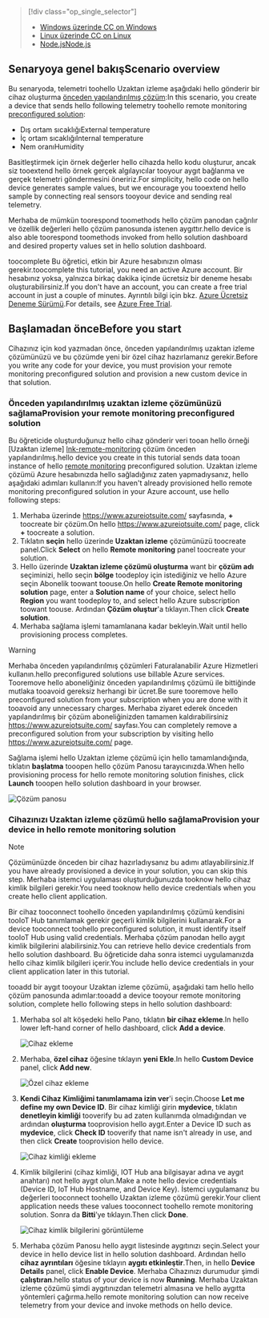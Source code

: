 > [!div class="op_single_selector"]
> * [<span data-ttu-id="d0fe0-101">Windows üzerinde C</span><span class="sxs-lookup"><span data-stu-id="d0fe0-101">C on Windows</span></span>](../articles/iot-suite/iot-suite-connecting-devices.md)
> * [<span data-ttu-id="d0fe0-102">Linux üzerinde C</span><span class="sxs-lookup"><span data-stu-id="d0fe0-102">C on Linux</span></span>](../articles/iot-suite/iot-suite-connecting-devices-linux.md)
> * [<span data-ttu-id="d0fe0-103">Node.js</span><span class="sxs-lookup"><span data-stu-id="d0fe0-103">Node.js</span></span>](../articles/iot-suite/iot-suite-connecting-devices-node.md)
> 
> 

## <a name="scenario-overview"></a><span data-ttu-id="d0fe0-104">Senaryoya genel bakış</span><span class="sxs-lookup"><span data-stu-id="d0fe0-104">Scenario overview</span></span>
<span data-ttu-id="d0fe0-105">Bu senaryoda, telemetri toohello Uzaktan izleme aşağıdaki hello gönderir bir cihaz oluşturma [önceden yapılandırılmış çözüm][lnk-what-are-preconfig-solutions]:</span><span class="sxs-lookup"><span data-stu-id="d0fe0-105">In this scenario, you create a device that sends hello following telemetry toohello remote monitoring [preconfigured solution][lnk-what-are-preconfig-solutions]:</span></span>

* <span data-ttu-id="d0fe0-106">Dış ortam sıcaklığı</span><span class="sxs-lookup"><span data-stu-id="d0fe0-106">External temperature</span></span>
* <span data-ttu-id="d0fe0-107">İç ortam sıcaklığı</span><span class="sxs-lookup"><span data-stu-id="d0fe0-107">Internal temperature</span></span>
* <span data-ttu-id="d0fe0-108">Nem oranı</span><span class="sxs-lookup"><span data-stu-id="d0fe0-108">Humidity</span></span>

<span data-ttu-id="d0fe0-109">Basitleştirmek için örnek değerler hello cihazda hello kodu oluşturur, ancak siz tooextend hello örnek gerçek algılayıcılar tooyour aygıt bağlanma ve gerçek telemetri göndermesini öneririz.</span><span class="sxs-lookup"><span data-stu-id="d0fe0-109">For simplicity, hello code on hello device generates sample values, but we encourage you tooextend hello sample by connecting real sensors tooyour device and sending real telemetry.</span></span>

<span data-ttu-id="d0fe0-110">Merhaba de mümkün toorespond toomethods hello çözüm panodan çağrılır ve özellik değerleri hello çözüm panosunda istenen aygıttır.</span><span class="sxs-lookup"><span data-stu-id="d0fe0-110">hello device is also able toorespond toomethods invoked from hello solution dashboard and desired property values set in hello solution dashboard.</span></span>

<span data-ttu-id="d0fe0-111">toocomplete Bu öğretici, etkin bir Azure hesabınızın olması gerekir.</span><span class="sxs-lookup"><span data-stu-id="d0fe0-111">toocomplete this tutorial, you need an active Azure account.</span></span> <span data-ttu-id="d0fe0-112">Bir hesabınız yoksa, yalnızca birkaç dakika içinde ücretsiz bir deneme hesabı oluşturabilirsiniz.</span><span class="sxs-lookup"><span data-stu-id="d0fe0-112">If you don't have an account, you can create a free trial account in just a couple of minutes.</span></span> <span data-ttu-id="d0fe0-113">Ayrıntılı bilgi için bkz. [Azure Ücretsiz Deneme Sürümü][lnk-free-trial].</span><span class="sxs-lookup"><span data-stu-id="d0fe0-113">For details, see [Azure Free Trial][lnk-free-trial].</span></span>

## <a name="before-you-start"></a><span data-ttu-id="d0fe0-114">Başlamadan önce</span><span class="sxs-lookup"><span data-stu-id="d0fe0-114">Before you start</span></span>
<span data-ttu-id="d0fe0-115">Cihazınız için kod yazmadan önce, önceden yapılandırılmış uzaktan izleme çözümünüzü ve bu çözümde yeni bir özel cihaz hazırlamanız gerekir.</span><span class="sxs-lookup"><span data-stu-id="d0fe0-115">Before you write any code for your device, you must provision your remote monitoring preconfigured solution and provision a new custom device in that solution.</span></span>

### <a name="provision-your-remote-monitoring-preconfigured-solution"></a><span data-ttu-id="d0fe0-116">Önceden yapılandırılmış uzaktan izleme çözümünüzü sağlama</span><span class="sxs-lookup"><span data-stu-id="d0fe0-116">Provision your remote monitoring preconfigured solution</span></span>
<span data-ttu-id="d0fe0-117">Bu öğreticide oluşturduğunuz hello cihaz gönderir veri tooan hello örneği [Uzaktan izleme] [ lnk-remote-monitoring] çözüm önceden yapılandırılmış.</span><span class="sxs-lookup"><span data-stu-id="d0fe0-117">hello device you create in this tutorial sends data tooan instance of hello [remote monitoring][lnk-remote-monitoring] preconfigured solution.</span></span> <span data-ttu-id="d0fe0-118">Uzaktan izleme çözümü Azure hesabınızda hello sağladığınız zaten yapmadıysanız, hello aşağıdaki adımları kullanın:</span><span class="sxs-lookup"><span data-stu-id="d0fe0-118">If you haven't already provisioned hello remote monitoring preconfigured solution in your Azure account, use hello following steps:</span></span>

1. <span data-ttu-id="d0fe0-119">Merhaba üzerinde <https://www.azureiotsuite.com/> sayfasında,  **+**  toocreate bir çözüm.</span><span class="sxs-lookup"><span data-stu-id="d0fe0-119">On hello <https://www.azureiotsuite.com/> page, click **+** toocreate a solution.</span></span>
2. <span data-ttu-id="d0fe0-120">Tıklatın **seçin** hello üzerinde **Uzaktan izleme** çözümünüzü toocreate panel.</span><span class="sxs-lookup"><span data-stu-id="d0fe0-120">Click **Select** on hello **Remote monitoring** panel toocreate your solution.</span></span>
3. <span data-ttu-id="d0fe0-121">Hello üzerinde **Uzaktan izleme çözümü oluşturma** want bir **çözüm adı** seçiminizi, hello seçin **bölge** toodeploy için istediğiniz ve hello Azure seçin Abonelik toowant toouse.</span><span class="sxs-lookup"><span data-stu-id="d0fe0-121">On hello **Create Remote monitoring solution** page, enter a **Solution name** of your choice, select hello **Region** you want toodeploy to, and select hello Azure subscription toowant toouse.</span></span> <span data-ttu-id="d0fe0-122">Ardından **Çözüm oluştur**'a tıklayın.</span><span class="sxs-lookup"><span data-stu-id="d0fe0-122">Then click **Create solution**.</span></span>
4. <span data-ttu-id="d0fe0-123">Merhaba sağlama işlemi tamamlanana kadar bekleyin.</span><span class="sxs-lookup"><span data-stu-id="d0fe0-123">Wait until hello provisioning process completes.</span></span>

> [!WARNING]
> <span data-ttu-id="d0fe0-124">Merhaba önceden yapılandırılmış çözümleri Faturalanabilir Azure Hizmetleri kullanın.</span><span class="sxs-lookup"><span data-stu-id="d0fe0-124">hello preconfigured solutions use billable Azure services.</span></span> <span data-ttu-id="d0fe0-125">Tooremove hello aboneliğiniz önceden yapılandırılmış çözümü ile bittiğinde mutlaka tooavoid gereksiz herhangi bir ücret.</span><span class="sxs-lookup"><span data-stu-id="d0fe0-125">Be sure tooremove hello preconfigured solution from your subscription when you are done with it tooavoid any unnecessary charges.</span></span> <span data-ttu-id="d0fe0-126">Merhaba ziyaret ederek önceden yapılandırılmış bir çözüm aboneliğinizden tamamen kaldırabilirsiniz <https://www.azureiotsuite.com/> sayfası.</span><span class="sxs-lookup"><span data-stu-id="d0fe0-126">You can completely remove a preconfigured solution from your subscription by visiting hello <https://www.azureiotsuite.com/> page.</span></span>
> 
> 

<span data-ttu-id="d0fe0-127">Sağlama işlemi hello Uzaktan izleme çözümü için hello tamamlandığında, tıklatın **başlatma** tooopen hello çözüm Panosu tarayıcınızda.</span><span class="sxs-lookup"><span data-stu-id="d0fe0-127">When hello provisioning process for hello remote monitoring solution finishes, click **Launch** tooopen hello solution dashboard in your browser.</span></span>

![Çözüm panosu][img-dashboard]

### <a name="provision-your-device-in-hello-remote-monitoring-solution"></a><span data-ttu-id="d0fe0-129">Cihazınızı Uzaktan izleme çözümü hello sağlama</span><span class="sxs-lookup"><span data-stu-id="d0fe0-129">Provision your device in hello remote monitoring solution</span></span>
> [!NOTE]
> <span data-ttu-id="d0fe0-130">Çözümünüzde önceden bir cihaz hazırladıysanız bu adımı atlayabilirsiniz.</span><span class="sxs-lookup"><span data-stu-id="d0fe0-130">If you have already provisioned a device in your solution, you can skip this step.</span></span> <span data-ttu-id="d0fe0-131">Merhaba istemci uygulaması oluşturduğunuzda tooknow hello cihaz kimlik bilgileri gerekir.</span><span class="sxs-lookup"><span data-stu-id="d0fe0-131">You need tooknow hello device credentials when you create hello client application.</span></span>
> 
> 

<span data-ttu-id="d0fe0-132">Bir cihaz tooconnect toohello önceden yapılandırılmış çözümü kendisini tooIoT Hub tanımlamak gerekir geçerli kimlik bilgilerini kullanarak.</span><span class="sxs-lookup"><span data-stu-id="d0fe0-132">For a device tooconnect toohello preconfigured solution, it must identify itself tooIoT Hub using valid credentials.</span></span> <span data-ttu-id="d0fe0-133">Merhaba çözüm panodan hello aygıt kimlik bilgilerini alabilirsiniz.</span><span class="sxs-lookup"><span data-stu-id="d0fe0-133">You can retrieve hello device credentials from hello solution dashboard.</span></span> <span data-ttu-id="d0fe0-134">Bu öğreticide daha sonra istemci uygulamanızda hello cihaz kimlik bilgileri içerir.</span><span class="sxs-lookup"><span data-stu-id="d0fe0-134">You include hello device credentials in your client application later in this tutorial.</span></span>

<span data-ttu-id="d0fe0-135">tooadd bir aygıt tooyour Uzaktan izleme çözümü, aşağıdaki tam hello hello çözüm panosunda adımlar:</span><span class="sxs-lookup"><span data-stu-id="d0fe0-135">tooadd a device tooyour remote monitoring solution, complete hello following steps in hello solution dashboard:</span></span>

1. <span data-ttu-id="d0fe0-136">Merhaba sol alt köşedeki hello Pano, tıklatın **bir cihaz ekleme**.</span><span class="sxs-lookup"><span data-stu-id="d0fe0-136">In hello lower left-hand corner of hello dashboard, click **Add a device**.</span></span>
   
   ![Cihaz ekleme][1]
2. <span data-ttu-id="d0fe0-138">Merhaba, **özel cihaz** öğesine tıklayın **yeni Ekle**.</span><span class="sxs-lookup"><span data-stu-id="d0fe0-138">In hello **Custom Device** panel, click **Add new**.</span></span>
   
   ![Özel cihaz ekleme][2]
3. <span data-ttu-id="d0fe0-140">**Kendi Cihaz Kimliğimi tanımlamama izin ver**'i seçin.</span><span class="sxs-lookup"><span data-stu-id="d0fe0-140">Choose **Let me define my own Device ID**.</span></span> <span data-ttu-id="d0fe0-141">Bir cihaz kimliği girin **mydevice**, tıklatın **denetleyin kimliği** tooverify bu ad zaten kullanımda olmadığından ve ardından **oluşturma** tooprovision hello aygıt.</span><span class="sxs-lookup"><span data-stu-id="d0fe0-141">Enter a Device ID such as **mydevice**, click **Check ID** tooverify that name isn't already in use, and then click **Create** tooprovision hello device.</span></span>
   
   ![Cihaz kimliği ekleme][3]
4. <span data-ttu-id="d0fe0-143">Kimlik bilgilerini (cihaz kimliği, IOT Hub ana bilgisayar adına ve aygıt anahtarı) not hello aygıt olun.</span><span class="sxs-lookup"><span data-stu-id="d0fe0-143">Make a note hello device credentials (Device ID, IoT Hub Hostname, and Device Key).</span></span> <span data-ttu-id="d0fe0-144">İstemci uygulamanız bu değerleri tooconnect toohello Uzaktan izleme çözümü gerekir.</span><span class="sxs-lookup"><span data-stu-id="d0fe0-144">Your client application needs these values tooconnect toohello remote monitoring solution.</span></span> <span data-ttu-id="d0fe0-145">Sonra da **Bitti**’ye tıklayın.</span><span class="sxs-lookup"><span data-stu-id="d0fe0-145">Then click **Done**.</span></span>
   
    ![Cihaz kimlik bilgilerini görüntüleme][4]
5. <span data-ttu-id="d0fe0-147">Merhaba çözüm Panosu hello aygıt listesinde aygıtınızı seçin.</span><span class="sxs-lookup"><span data-stu-id="d0fe0-147">Select your device in hello device list in hello solution dashboard.</span></span> <span data-ttu-id="d0fe0-148">Ardından hello **cihaz ayrıntıları** öğesine tıklayın **aygıtı etkinleştir**.</span><span class="sxs-lookup"><span data-stu-id="d0fe0-148">Then, in hello **Device Details** panel, click **Enable Device**.</span></span> <span data-ttu-id="d0fe0-149">Merhaba Cihazınızı durumudur şimdi **çalıştıran**.</span><span class="sxs-lookup"><span data-stu-id="d0fe0-149">hello status of your device is now **Running**.</span></span> <span data-ttu-id="d0fe0-150">Merhaba Uzaktan izleme çözümü şimdi aygıtınızdan telemetri almasına ve hello aygıtta yöntemleri çağırma.</span><span class="sxs-lookup"><span data-stu-id="d0fe0-150">hello remote monitoring solution can now receive telemetry from your device and invoke methods on hello device.</span></span>

[img-dashboard]: ./media/iot-suite-selector-connecting/dashboard.png
[1]: ./media/iot-suite-selector-connecting/suite0.png
[2]: ./media/iot-suite-selector-connecting/suite1.png
[3]: ./media/iot-suite-selector-connecting/suite2.png
[4]: ./media/iot-suite-selector-connecting/suite3.png

[lnk-what-are-preconfig-solutions]: ../articles/iot-suite/iot-suite-what-are-preconfigured-solutions.md
[lnk-remote-monitoring]: ../articles/iot-suite/iot-suite-remote-monitoring-sample-walkthrough.md
[lnk-free-trial]: http://azure.microsoft.com/pricing/free-trial/